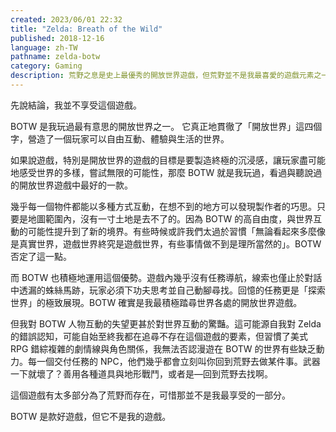 ```yaml
---
created: 2023/06/01 22:32
title: "Zelda: Breath of the Wild"
published: 2018-12-16
language: zh-TW
pathname: zelda-botw
category: Gaming
description: 荒野之息是史上最優秀的開放世界遊戲，但荒野並不是我最喜愛的遊戲元素之一。
---
```

先說結論，我並不享受這個遊戲。

BOTW 是我玩過最有意思的開放世界之一。 它真正地貫徹了「開放世界」這四個字，營造了一個玩家可以自由互動、體驗與生活的世界。

如果說遊戲，特別是開放世界的遊戲的目標是要製造終極的沉浸感，讓玩家盡可能地感受世界的多樣，嘗試無限的可能性，那麼 BOTW 就是我玩過，看過與聽說過的開放世界遊戲中最好的一款。

幾乎每一個物件都能以多種方式互動，在想不到的地方可以發現製作者的巧思。只要是地圖範圍內，沒有一寸土地是去不了的。因為 BOTW 的高自由度，與世界互動的可能性提升到了新的境界。有些時候或許我們太過於習慣「無論看起來多麼像是真實世界，遊戲世界終究是遊戲世界，有些事情做不到是理所當然的」。BOTW 否定了這一點。

而 BOTW 也積極地運用這個優勢。遊戲內幾乎沒有任務導航，線索也僅止於對話中透漏的蛛絲馬跡，玩家必須下功夫思考並自己動腳尋找。回憶的任務更是「探索世界」的極致展現。BOTW 確實是我最積極踏尋世界各處的開放世界遊戲。

但我對 BOTW 人物互動的失望更甚於對世界互動的驚豔。這可能源自我對 Zelda 的錯誤認知，可能自始至終我都在追尋不存在這個遊戲的要素，但習慣了美式 RPG 錯綜複雜的劇情線與角色關係，我無法否認漫遊在 BOTW 的世界有些缺乏動力。每一個交付任務的 NPC，他們幾乎都會立刻叫你回到荒野去做某件事。武器一下就壞了？善用各種道具與地形戰鬥，或者是––回到荒野去找啊。

這個遊戲有太多部分為了荒野而存在，可惜那並不是我最享受的一部分。

BOTW 是款好遊戲，但它不是我的遊戲。
